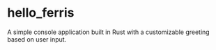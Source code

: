 # hello_ferris
A simple console application built in Rust with a customizable greeting based on user input.
